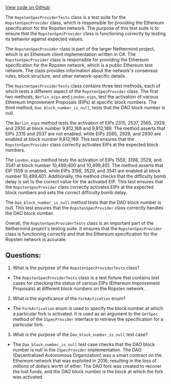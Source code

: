 [View code on GitHub](https://github.com/nethermindeth/nethermind/Nethermind.Specs.Test/RopstenSpecProviderTests.cs)

The `RopstenSpecProviderTests` class is a test suite for the `RopstenSpecProvider` class, which is responsible for providing the Ethereum specification for the Ropsten network. The purpose of this test suite is to ensure that the `RopstenSpecProvider` class is functioning correctly by testing its behavior against expected values.

The `RopstenSpecProvider` class is part of the larger Nethermind project, which is an Ethereum client implementation written in C#. The `RopstenSpecProvider` class is responsible for providing the Ethereum specification for the Ropsten network, which is a public Ethereum test network. The class provides information about the network's consensus rules, block structure, and other network-specific details.

The `RopstenSpecProviderTests` class contains three test methods, each of which tests a different aspect of the `RopstenSpecProvider` class. The first two methods, `Berlin_eips` and `London_eips`, test the activation of various Ethereum Improvement Proposals (EIPs) at specific block numbers. The third method, `Dao_block_number_is_null`, tests that the DAO block number is null.

The `Berlin_eips` method tests the activation of EIPs 2315, 2537, 2565, 2929, and 2930 at block number 9,812,188 and 9,812,189. The method asserts that EIPs 2315 and 2537 are not enabled, while EIPs 2565, 2929, and 2930 are enabled at block number 9,812,189. This test ensures that the `RopstenSpecProvider` class correctly activates EIPs at the expected block numbers.

The `London_eips` method tests the activation of EIPs 1559, 3198, 3529, and 3541 at block number 10,499,400 and 10,499,401. The method asserts that EIP 1559 is enabled, while EIPs 3198, 3529, and 3541 are enabled at block number 10,499,401. Additionally, the method checks that the difficulty bomb delay is set to the correct value for the activated EIP. This test ensures that the `RopstenSpecProvider` class correctly activates EIPs at the expected block numbers and sets the correct difficulty bomb delay.

The `Dao_block_number_is_null` method tests that the DAO block number is null. This test ensures that the `RopstenSpecProvider` class correctly handles the DAO block number.

Overall, the `RopstenSpecProviderTests` class is an important part of the Nethermind project's testing suite. It ensures that the `RopstenSpecProvider` class is functioning correctly and that the Ethereum specification for the Ropsten network is accurate.
## Questions: 
 1. What is the purpose of the `RopstenSpecProviderTests` class?
- The `RopstenSpecProviderTests` class is a test fixture that contains test cases for checking the status of various EIPs (Ethereum Improvement Proposals) at different block numbers on the Ropsten network.

2. What is the significance of the `ForkActivation` enum?
- The `ForkActivation` enum is used to specify the block number at which a particular fork is activated. It is used as an argument to the `GetSpec` method of the `ISpecProvider` interface to retrieve the specification for a particular fork.

3. What is the purpose of the `Dao_block_number_is_null` test case?
- The `Dao_block_number_is_null` test case checks that the DAO block number is null in the `ISpecProvider` implementation. The DAO (Decentralized Autonomous Organization) was a smart contract on the Ethereum network that was exploited in 2016, resulting in the loss of millions of dollars worth of ether. The DAO fork was created to recover the lost funds, and the DAO block number is the block at which the fork was activated.